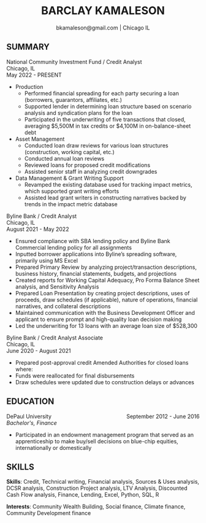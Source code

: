 <h1 style= "text-align: center;"> BARCLAY KAMALESON </h1>
<p style= "text-align: center;"> bkamaleson@gmail.com | Chicago IL</p>

**SUMMARY**
---

National Community Investment Fund / Credit Analyst </br>
Chicago, IL </br>
May 2022 - PRESENT

* Production
    * Performed financial spreading for each party securing a loan (borrowers, guarantors, affiliates, etc.)
    * Supported lender in determining loan structure based on scenario analysis and syndication plans for the loan
    * Participated in the underwriting of five transactions that closed, averaging $5,500M in tax credits or $4,100M in on-balance-sheet debt
* Asset Management
    * Conducted loan draw reviews for various loan structures (construction, working capital, etc.)
    * Conducted annual loan reviews
    * Reviewed loans for proposed credit modifications
    * Assisted senior staff in analyzing credit downgrades
* Data Management & Grant Writing Support
    * Revamped the existing database used for tracking impact metrics, which supported grant writing efforts
    * Assisted lead grant writers in constructing narratives backed by trends in the impact metric database

Byline Bank / Credit Analyst </br>
Chicago, IL </br>
August 2021 - May 2022

* Ensured compliance with SBA lending policy and Byline Bank Commercial lending policy for all assignments
* Inputted borrower applications into Byline’s spreading software, primarily using MS Excel
* Prepared Primary Review by analyzing project/transaction descriptions, business history, financial statements, budgets, and projections
* Created reports for Working Capital Adequacy, Pro Forma Balance Sheet analysis, and Sensitivity Analysis
* Prepared Loan Presentation by creating project descriptions, uses of proceeds, draw schedules (if applicable), nature of operations, financial narratives, and collateral descriptions
* Maintained communication with the Business Development Officer and applicant to ensure prompt and high-quality loan decision making
* Led the underwriting for 13 loans with an average loan size of $528,300

Byline Bank / Credit Analyst Associate </br>
Chicago, IL </br>
June 2020 - August 2021

* Prepared post-approval credit Amended Authorities for closed loans where:
* Funds were reallocated for final disbursements
* Draw schedules were updated due to construction delays or advances

**EDUCATION**
---

<div style = "float:right;">September 2012 - June 2016</div>
DePaul University </br>
<i>Bachelor's, Finance</i>

* Participated in an endowment management program that served as an apprenticeship to make buy/sell decisions on
blue-chip equities, internationally or domestically

**SKILLS**
---
**Skills**: Credit, Technical writing, Financial analysis, Sources & Uses analysis, DCSR analysis, Construction Project analysis, LTV Analysis, Discounted Cash Flow analysis, Finance, Lending, Excel, Python, SQL, R

**Interests**: Community Wealth Building, Social finance, Climate finance, Community Development finance